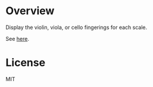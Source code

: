 # Overview

Display the violin, viola, or cello fingerings for each scale.

See [here](http://osteele.github.io/fingerboard/).

# License

MIT
